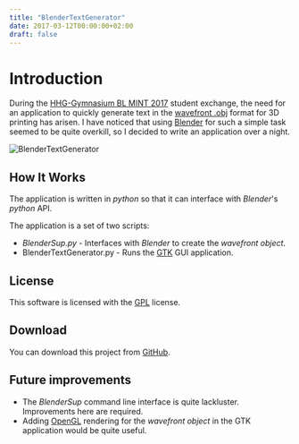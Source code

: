 ```yaml
---
title: "BlenderTextGenerator"
date: 2017-03-12T00:00:00+02:00
draft: false
---
```


# Introduction

During the [HHG-Gymnasium BL MINT 2017](/camps/mint)
student exchange, the need for an application to quickly generate text in the
[wavefront .obj](https://en.wikipedia.org/wiki/Wavefront_.obj_file) format for
3D printing has arisen. I have noticed that using
[Blender](https://www.blender.org/) for such a simple task seemed to be quite
overkill, so I decided to write an application over a night.

![BlenderTextGenerator](/img/btg.png)

## How It Works

The application is written in _python_ so that it can interface with
_Blender_'s _python_ API.

The application is a set of two scripts:

* _BlenderSup.py_ - Interfaces with _Blender_ to create the _wavefront object_.
* BlenderTextGenerator.py - Runs the [GTK](https://www.gtk.org/) GUI
  application.

## License

This software is licensed with the
[GPL](https://www.gnu.org/licenses/gpl-3.0.en.html) license.

## Download

You can download this project from
[GitHub](https://github.com/markovejnovic/BlenderTextGenerator).

## Future improvements

* The _BlenderSup_ command line interface is quite lackluster. Improvements
  here are required.
* Adding [OpenGL](https://www.opengl.org/) rendering for the _wavefront object_
  in the GTK application would be quite useful.
